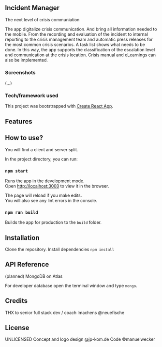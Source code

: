 ## Incident Manager

The next level of crisis communiation

The app digitalize crisis communication. And bring all information needed to the mobile. From the recording and evaluation of the incident to internal reporting to the crisis management team and automatic press releases for the most common crisis scenarios. A task list shows what needs to be done. In this way, the app supports the classification of the escalation level and communication at the crisis location. Crisis manual and eLearnings can also be implemented.

### Screenshots

(...)

### Tech/framework used

This project was bootstrapped with [Create React App](https://github.com/facebook/create-react-app).

## Features

## How to use?

You will find a client and server split.

In the project directory, you can run:

### `npm start`

Runs the app in the development mode.<br />
Open [http://localhost:3000](http://localhost:3000) to view it in the browser.

The page will reload if you make edits.<br />
You will also see any lint errors in the console.

### `npm run build`

Builds the app for production to the `build` folder.<br />

## Installation

Clone the repository.
Install dependencies
`npm install` <br />

## API Reference

(planned)
MongoDB on Atlas

For developer database open the terminal window and type `mongo`.

## Credits

THX to senior full stack dev / coach lmachens @neuefische

## License

UNLICENSED
Concept and logo design @jp-kom.de
Code ©manuelwecker
